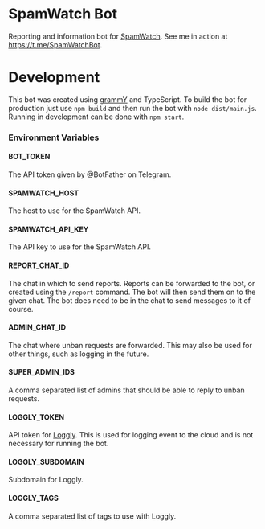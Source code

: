 # SpamWatch Bot

Reporting and information bot for [SpamWatch](https://t.me/SpamWatch). See me in action at https://t.me/SpamWatchBot.

# Development

This bot was created using [grammY](https://grammy.dev) and TypeScript. To build the bot for production just use `npm build` and then run the bot with `node dist/main.js`. Running in development can be done with `npm start`.

### Environment Variables

#### BOT_TOKEN
The API token given by @BotFather on Telegram.

#### SPAMWATCH_HOST
The host to use for the SpamWatch API.

#### SPAMWATCH_API_KEY
The API key to use for the SpamWatch API.

#### REPORT_CHAT_ID
The chat in which to send reports. Reports can be forwarded to the bot, or created using the `/report` command. The bot will then send them on to the given chat. The bot does need to be in the chat to send messages to it of course.

#### ADMIN_CHAT_ID
The chat where unban requests are forwarded. This may also be used for other things, such as logging in the future.

#### SUPER_ADMIN_IDS
A comma separated list of admins that should be able to reply to unban requests.

#### LOGGLY_TOKEN
API token for [Loggly](https://loggly.com). This is used for logging event to the cloud and is not necessary for running the bot.

#### LOGGLY_SUBDOMAIN
Subdomain for Loggly.

#### LOGGLY_TAGS
A comma separated list of tags to use with Loggly.
